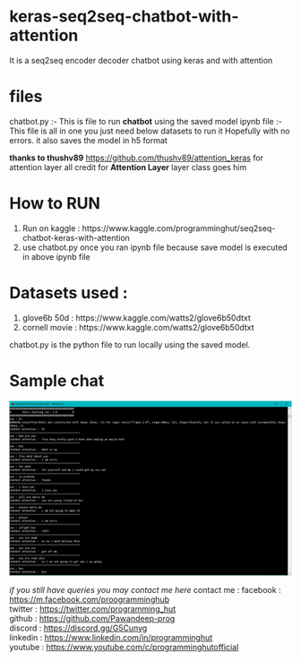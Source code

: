 # keras-seq2seq-chatbot-with-attention
It is a seq2seq encoder decoder chatbot using keras and with attention

 <h1>files</h1>
 <p>
        chatbot.py  :-  This is file to run <b>chatbot</b> using the saved model
        ipynb file  :-  This file is all in one you just need below datasets to run it Hopefully with no errors.
                         it also saves the model in h5 format
</p>

<b>thanks to thushv89</b> https://github.com/thushv89/attention_keras for attention layer all credit for <b> Attention Layer</b> layer class goes him

<h1> How to RUN</h1>
<ol>
  <li>Run on kaggle : https://www.kaggle.com/programminghut/seq2seq-chatbot-keras-with-attention</li>
  <li>use chatbot.py once you ran ipynb file because save model is executed in above ipynb file</li>
</ol>

<h1> Datasets used : </h1>
<ol>
  <li>glove6b 50d : https://www.kaggle.com/watts2/glove6b50dtxt </li>
  <li>cornell movie :  https://www.kaggle.com/watts2/glove6b50dtxt </li>
</ol>

chatbot.py is the python file to run locally using the saved model.

<h1> Sample chat </h1>
  <img src='example_chat.JPG'>
  
  <i> if you still have queries you may contact me here </i>
  contact me :
  facebook : https://m.facebook.com/proogramminghub <br>
  twitter : https://twitter.com/programming_hut <br>
  github : https://github.com/Pawandeep-prog <br>
  discord : https://discord.gg/G5Cunyg <br>
  linkedin : https://www.linkedin.com/in/programminghut <br>
  youtube : https://www.youtube.com/c/programminghutofficial <br>
 
